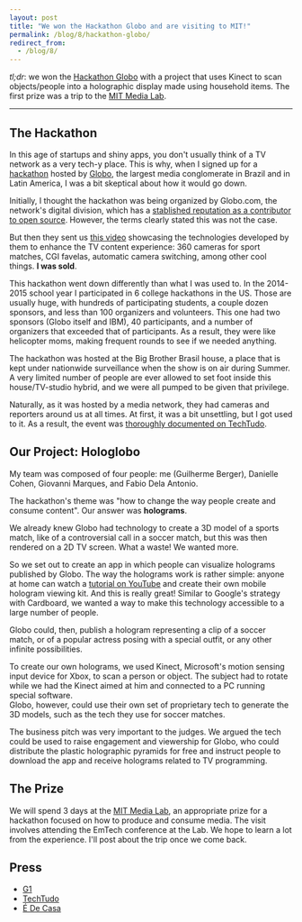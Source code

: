 ```yaml
---
layout: post
title: "We won the Hackathon Globo and are visiting to MIT!"
permalink: /blog/8/hackathon-globo/
redirect_from:
  - /blog/8/
---
```



*tl;dr*: we won the [Hackathon Globo](http://hackathonglobo.com/) with a project that uses Kinect to scan
objects/people into a holographic display made using household items.
The first prize was a trip to the [MIT Media Lab](https://www.media.mit.edu/).

------

## The Hackathon

In this age of startups and shiny apps, you don't usually think of a TV network
as a very tech-y place. This is why, when I signed up for a [hackathon](http://hackathonglobo.com)
hosted by [Globo](https://en.wikipedia.org/wiki/Grupo_Globo), the largest media conglomerate in Brazil and in 
Latin America, I was a bit skeptical about how it would go down.

Initially, I thought the hackathon was being organized by Globo.com, 
the network's digital division, which has a 
[stablished reputation as a contributor to open source](https://github.com/globocom). 
However, the terms clearly stated this was not the case.

But then they sent us [this video](https://youtu.be/cZ_E1TzD-Qs?t=22s) showcasing the technologies developed
by them to enhance the TV content experience: 360 cameras for sport matches,
CGI favelas, automatic camera switching, among other cool things. **I was sold**.

This hackathon went down differently than what I was used to. In the 2014-2015
school year I participated in 6 college hackathons in the US. Those are usually
huge, with hundreds of participating students, a couple dozen sponsors, and less 
than 100 organizers and volunteers. This one had two sponsors (Globo itself and IBM),
40 participants, and a number of organizers that exceeded that of participants.
As a result, they were like helicopter moms, making frequent rounds to see if we
needed anything. 

The hackathon was hosted at the Big Brother Brasil house, a place that is kept 
under nationwide surveillance when the show is on air during Summer. A very limited
number of people are ever allowed to set foot inside this house/TV-studio hybrid,
and we were all pumped to be given that privilege.

Naturally, as it was hosted by a media network, they had cameras and reporters
around us at all times. At first, it was a bit unsettling, but I got used to it. 
As a result, the event was [thoroughly documented on TechTudo](http://www.techtudo.com.br/tudo-sobre/hackathon-globo.html).


## Our Project: Hologlobo

My team was composed of four people: me (Guilherme Berger), Danielle Cohen, 
Giovanni Marques, and Fabio Dela Antonio.

The hackathon's theme was "how to change the way people create and consume
content". Our answer was **holograms**.

We already knew Globo had technology to create a 3D model of a sports match,
like of a controversial call in a soccer match, but this was then rendered 
on a 2D TV screen. What a waste! We wanted more. 

So we set out to create an app in which people can visualize holograms published
by Globo. The way the holograms work is rather simple: anyone at home can watch
a [tutorial on YouTube](https://www.youtube.com/watch?v=7YWTtCsvgvg) and create their own mobile hologram
viewing kit. And this is really great! Similar to Google's strategy with Cardboard,
we wanted a way to make this technology accessible to a large number of people.

Globo could, then, publish a hologram representing a clip of a soccer match,
or of a popular actress posing with a special outfit, or any other infinite
possibilities. 

To create our own holograms, we used Kinect, Microsoft's motion sensing input
device for Xbox, to scan a person or object. The subject had to rotate while we
had the Kinect aimed at him and connected to a PC running special software.  
Globo, however, could use their own set of proprietary tech to generate the 3D models,
such as the tech they use for soccer matches.

The business pitch was very important to the judges. We argued the tech
could be used to raise engagement and viewership for Globo, who could
distribute the plastic holographic pyramids for free and instruct people to
download the app and receive holograms related to TV programming.

[gh-ios]: https://github.com/gberger/hologlobo-ios
[gh-web]: https://github.com/gberger/hologlobo-web


## The Prize

We will spend 3 days at the [MIT Media Lab](mit), an appropriate prize for
a hackathon focused on how to produce and consume media.
The visit involves attending the EmTech conference at the Lab.
We hope to learn a lot from the experience. I'll post about the trip once we come back.


## Press

- [G1](http://g1.globo.com/tecnologia/noticia/2015/09/projeto-que-apresenta-solucao-em-3d-vence-o-hackathon-globo.html)
- [TechTudo](http://www.techtudo.com.br/noticias/noticia/2015/09/hologlobo-vence-disputa-no-hackathonglobo-veja-projeto.html)
- [É De Casa](http://globotv.globo.com/rede-globo/e-de-casa/v/como-e-a-casa-do-bbb-durante-o-ano/4445668/)
 